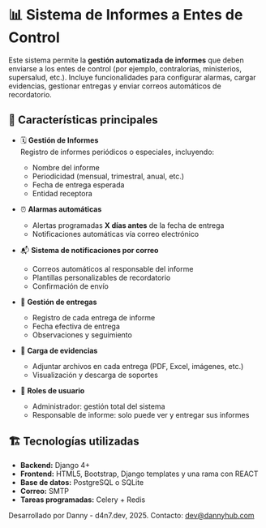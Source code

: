 # 📊 Sistema de Informes a Entes de Control

Este sistema permite la **gestión automatizada de informes** que deben enviarse a los entes de control (por ejemplo, contralorías, ministerios, supersalud, etc.). Incluye funcionalidades para configurar alarmas, cargar evidencias, gestionar entregas y enviar correos automáticos de recordatorio.

## 🧩 Características principales

- 🗓️ **Gestión de Informes**  
  Registro de informes periódicos o especiales, incluyendo:
  - Nombre del informe
  - Periodicidad (mensual, trimestral, anual, etc.)
  - Fecha de entrega esperada
  - Entidad receptora

- ⏰ **Alarmas automáticas**
  - Alertas programadas **X días antes** de la fecha de entrega
  - Notificaciones automáticas vía correo electrónico

- 📬 **Sistema de notificaciones por correo**
  - Correos automáticos al responsable del informe
  - Plantillas personalizables de recordatorio
  - Confirmación de envío

- 🧾 **Gestión de entregas**
  - Registro de cada entrega de informe
  - Fecha efectiva de entrega
  - Observaciones y seguimiento

- 📂 **Carga de evidencias**
  - Adjuntar archivos en cada entrega (PDF, Excel, imágenes, etc.)
  - Visualización y descarga de soportes

- 👥 **Roles de usuario**
  - Administrador: gestión total del sistema
  - Responsable de informe: solo puede ver y entregar sus informes

## 🏗️ Tecnologías utilizadas

- **Backend:** Django 4+
- **Frontend:** HTML5, Bootstrap, Django templates y una rama con REACT
- **Base de datos:** PostgreSQL o SQLite
- **Correo:** SMTP 
- **Tareas programadas:** Celery + Redis

Desarrollado por Danny - d4n7.dev, 2025.
Contacto: dev@dannyhub.com

